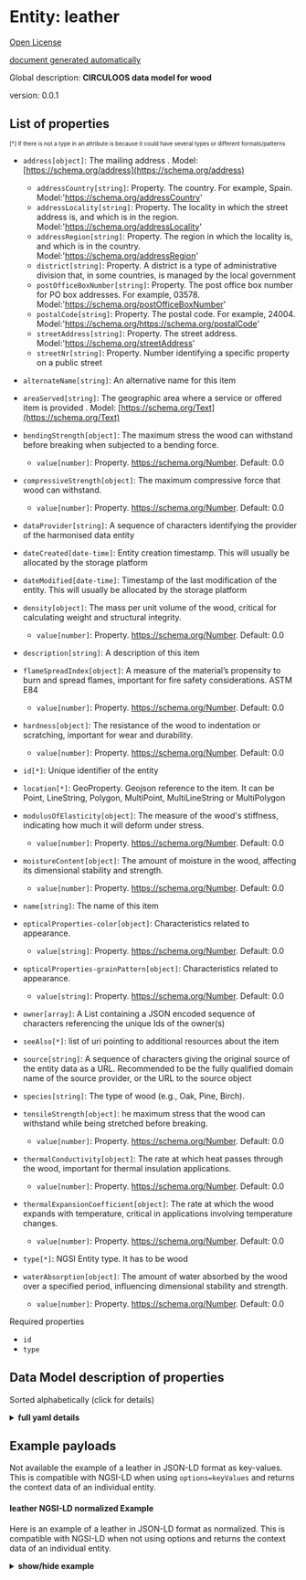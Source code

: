 <!-- 10-Header -->  
Entity: leather  
===============<!-- /10-Header -->  
<!-- 15-License -->  
[Open License](https://github.com/smart-data-models//circuloos_data_model/blob/master/leather/LICENSE.md)  
[document generated automatically](https://docs.google.com/presentation/d/e/2PACX-1vTs-Ng5dIAwkg91oTTUdt8ua7woBXhPnwavZ0FxgR8BsAI_Ek3C5q97Nd94HS8KhP-r_quD4H0fgyt3/pub?start=false&loop=false&delayms=3000#slide=id.gb715ace035_0_60)  
<!-- /15-License -->  
<!-- 20-Description -->  
Global description: **CIRCULOOS data model for wood**  
version: 0.0.1  
<!-- /20-Description -->  
<!-- 30-PropertiesList -->  

## List of properties  

<sup><sub>[*] If there is not a type in an attribute is because it could have several types or different formats/patterns</sub></sup>  
- `address[object]`: The mailing address  . Model: [https://schema.org/address](https://schema.org/address)	- `addressCountry[string]`: Property. The country. For example, Spain. Model:'https://schema.org/addressCountry'    
	- `addressLocality[string]`: Property. The locality in which the street address is, and which is in the region. Model:'https://schema.org/addressLocality'    
	- `addressRegion[string]`: Property. The region in which the locality is, and which is in the country. Model:'https://schema.org/addressRegion'    
	- `district[string]`: Property. A district is a type of administrative division that, in some countries, is managed by the local government    
	- `postOfficeBoxNumber[string]`: Property. The post office box number for PO box addresses. For example, 03578. Model:'https://schema.org/postOfficeBoxNumber'    
	- `postalCode[string]`: Property. The postal code. For example, 24004. Model:'https://schema.org/https://schema.org/postalCode'    
	- `streetAddress[string]`: Property. The street address. Model:'https://schema.org/streetAddress'    
	- `streetNr[string]`: Property. Number identifying a specific property on a public street    
- `alternateName[string]`: An alternative name for this item  - `areaServed[string]`: The geographic area where a service or offered item is provided  . Model: [https://schema.org/Text](https://schema.org/Text)- `bendingStrength[object]`: The maximum stress the wood can withstand before breaking when subjected to a bending force.   	  
	- `value[number]`: Property. https://schema.org/Number.  Default: 0.0    
- `compressiveStrength[object]`: The maximum compressive force that wood can withstand.   	  
	- `value[number]`: Property. https://schema.org/Number.  Default: 0.0    
- `dataProvider[string]`: A sequence of characters identifying the provider of the harmonised data entity  - `dateCreated[date-time]`: Entity creation timestamp. This will usually be allocated by the storage platform  - `dateModified[date-time]`: Timestamp of the last modification of the entity. This will usually be allocated by the storage platform  - `density[object]`: The mass per unit volume of the wood, critical for calculating weight and structural integrity.   	  
	- `value[number]`: Property. https://schema.org/Number.  Default: 0.0    
- `description[string]`: A description of this item  - `flameSpreadIndex[object]`: A measure of the material’s propensity to burn and spread flames, important for fire safety considerations. ASTM E84   	  
	- `value[number]`: Property. https://schema.org/Number.  Default: 0.0    
- `hardness[object]`:  The resistance of the wood to indentation or scratching, important for wear and durability.   	  
	- `value[number]`: Property. https://schema.org/Number.  Default: 0.0    
- `id[*]`: Unique identifier of the entity  - `location[*]`: GeoProperty. Geojson reference to the item. It can be Point, LineString, Polygon, MultiPoint, MultiLineString or MultiPolygon  - `modulusOfElasticity[object]`: The measure of the wood's stiffness, indicating how much it will deform under stress.   	  
	- `value[number]`: Property. https://schema.org/Number.  Default: 0.0    
- `moistureContent[object]`: The amount of moisture in the wood, affecting its dimensional stability and strength.   	  
	- `value[number]`: Property. https://schema.org/Number.  Default: 0.0    
- `name[string]`: The name of this item  - `opticalProperties-color[object]`: Characteristics related to appearance.   	  
	- `value[string]`: Property. https://schema.org/Number.  Default: 0.0    
- `opticalProperties-grainPattern[object]`: Characteristics related to appearance.   	  
	- `value[string]`: Property. https://schema.org/Number.  Default: 0.0    
- `owner[array]`: A List containing a JSON encoded sequence of characters referencing the unique Ids of the owner(s)  - `seeAlso[*]`: list of uri pointing to additional resources about the item  - `source[string]`: A sequence of characters giving the original source of the entity data as a URL. Recommended to be the fully qualified domain name of the source provider, or the URL to the source object  - `species[string]`: The type of wood (e.g., Oak, Pine, Birch).   - `tensileStrength[object]`: he maximum stress that the wood can withstand while being stretched before breaking.   	  
	- `value[number]`: Property. https://schema.org/Number.  Default: 0.0    
- `thermalConductivity[object]`: The rate at which heat passes through the wood, important for thermal insulation applications.   	  
	- `value[number]`: Property. https://schema.org/Number.  Default: 0.0    
- `thermalExpansionCoefficient[object]`: The rate at which the wood expands with temperature, critical in applications involving temperature changes.   	  
	- `value[number]`: Property. https://schema.org/Number.  Default: 0.0    
- `type[*]`: NGSI Entity type. It has to be wood  - `waterAbsorption[object]`: The amount of water absorbed by the wood over a specified period, influencing dimensional stability and strength.   	  
	- `value[number]`: Property. https://schema.org/Number.  Default: 0.0    
<!-- /30-PropertiesList -->  
<!-- 35-RequiredProperties -->  
Required properties  
- `id`  - `type`  <!-- /35-RequiredProperties -->  
<!-- 40-RequiredProperties -->  
<!-- /40-RequiredProperties -->  
<!-- 50-DataModelHeader -->  
## Data Model description of properties  
Sorted alphabetically (click for details)  
<!-- /50-DataModelHeader -->  
<!-- 60-ModelYaml -->  
<details><summary><strong>full yaml details</strong></summary>    
```yaml  
leather:    
  description: CIRCULOOS data model for wood    
  properties:    
    address:    
      description: The mailing address    
      properties:    
        addressCountry:    
          description: Property. The country. For example, Spain. Model:'https://schema.org/addressCountry'    
          type: string    
        addressLocality:    
          description: Property. The locality in which the street address is, and which is in the region. Model:'https://schema.org/addressLocality'    
          type: string    
        addressRegion:    
          description: Property. The region in which the locality is, and which is in the country. Model:'https://schema.org/addressRegion'    
          type: string    
        district:    
          description: Property. A district is a type of administrative division that, in some countries, is managed by the local government    
          type: string    
        postOfficeBoxNumber:    
          description: Property. The post office box number for PO box addresses. For example, 03578. Model:'https://schema.org/postOfficeBoxNumber'    
          type: string    
        postalCode:    
          description: Property. The postal code. For example, 24004. Model:'https://schema.org/https://schema.org/postalCode'    
          type: string    
        streetAddress:    
          description: Property. The street address. Model:'https://schema.org/streetAddress'    
          type: string    
        streetNr:    
          description: Property. Number identifying a specific property on a public street    
          type: string    
      type: object    
      x-ngsi:    
        model: https://schema.org/address    
        type: Property    
    alternateName:    
      description: An alternative name for this item    
      type: string    
      x-ngsi:    
        type: Property    
    areaServed:    
      description: The geographic area where a service or offered item is provided    
      type: string    
      x-ngsi:    
        model: https://schema.org/Text    
        type: Property    
    bendingStrength:    
      description: 'The maximum stress the wood can withstand before breaking when subjected to a bending force. '    
      properties:    
        value:    
          description: 'Property. https://schema.org/Number.  Default: 0.0'    
          type: number    
      type: object    
      x-ngsi:    
        type: Property    
    compressiveStrength:    
      description: 'The maximum compressive force that wood can withstand. '    
      properties:    
        value:    
          description: 'Property. https://schema.org/Number.  Default: 0.0'    
          type: number    
      type: object    
      x-ngsi:    
        type: Property    
    dataProvider:    
      description: A sequence of characters identifying the provider of the harmonised data entity    
      type: string    
      x-ngsi:    
        type: Property    
    dateCreated:    
      description: Entity creation timestamp. This will usually be allocated by the storage platform    
      format: date-time    
      type: string    
      x-ngsi:    
        type: Property    
    dateModified:    
      description: Timestamp of the last modification of the entity. This will usually be allocated by the storage platform    
      format: date-time    
      type: string    
      x-ngsi:    
        type: Property    
    density:    
      description: 'The mass per unit volume of the wood, critical for calculating weight and structural integrity. '    
      properties:    
        value:    
          description: 'Property. https://schema.org/Number.  Default: 0.0'    
          type: number    
      type: object    
      x-ngsi:    
        type: Property    
    description:    
      description: A description of this item    
      type: string    
      x-ngsi:    
        type: Property    
    flameSpreadIndex:    
      description: 'A measure of the material’s propensity to burn and spread flames, important for fire safety considerations. ASTM E84 '    
      properties:    
        value:    
          description: 'Property. https://schema.org/Number.  Default: 0.0'    
          type: number    
      type: object    
      x-ngsi:    
        type: Property    
    hardness:    
      description: ' The resistance of the wood to indentation or scratching, important for wear and durability. '    
      properties:    
        value:    
          description: 'Property. https://schema.org/Number.  Default: 0.0'    
          type: number    
      type: object    
      x-ngsi:    
        type: Property    
    id:    
      anyOf:    
        - description: Property. Identifier format of any NGSI entity    
          maxLength: 256    
          minLength: 1    
          pattern: ^[\w\-\.\{\}\$\+\*\[\]`|~^@!,:\\]+$    
          type: string    
        - description: Property. Identifier format of any NGSI entity    
          format: uri    
          type: string    
      description: Unique identifier of the entity    
      x-ngsi:    
        type: Property    
    location:    
      description: GeoProperty. Geojson reference to the item. It can be Point, LineString, Polygon, MultiPoint, MultiLineString or MultiPolygon    
      oneOf:    
        - description: GeoProperty. Geojson reference to the item. Point    
          properties:    
            bbox:    
              items:    
                type: number    
              minItems: 4    
              type: array    
            coordinates:    
              items:    
                type: number    
              minItems: 2    
              type: array    
            type:    
              enum:    
                - Point    
              type: string    
          required:    
            - type    
            - coordinates    
          title: GeoJSON Point    
          type: object    
        - description: GeoProperty. Geojson reference to the item. LineString    
          properties:    
            bbox:    
              items:    
                type: number    
              minItems: 4    
              type: array    
            coordinates:    
              items:    
                items:    
                  type: number    
                minItems: 2    
                type: array    
              minItems: 2    
              type: array    
            type:    
              enum:    
                - LineString    
              type: string    
          required:    
            - type    
            - coordinates    
          title: GeoJSON LineString    
          type: object    
        - description: GeoProperty. Geojson reference to the item. Polygon    
          properties:    
            bbox:    
              items:    
                type: number    
              minItems: 4    
              type: array    
            coordinates:    
              items:    
                items:    
                  items:    
                    type: number    
                  minItems: 2    
                  type: array    
                minItems: 4    
                type: array    
              type: array    
            type:    
              enum:    
                - Polygon    
              type: string    
          required:    
            - type    
            - coordinates    
          title: GeoJSON Polygon    
          type: object    
        - description: GeoProperty. Geojson reference to the item. MultiPoint    
          properties:    
            bbox:    
              items:    
                type: number    
              minItems: 4    
              type: array    
            coordinates:    
              items:    
                items:    
                  type: number    
                minItems: 2    
                type: array    
              type: array    
            type:    
              enum:    
                - MultiPoint    
              type: string    
          required:    
            - type    
            - coordinates    
          title: GeoJSON MultiPoint    
          type: object    
        - description: GeoProperty. Geojson reference to the item. MultiLineString    
          properties:    
            bbox:    
              items:    
                type: number    
              minItems: 4    
              type: array    
            coordinates:    
              items:    
                items:    
                  items:    
                    type: number    
                  minItems: 2    
                  type: array    
                minItems: 2    
                type: array    
              type: array    
            type:    
              enum:    
                - MultiLineString    
              type: string    
          required:    
            - type    
            - coordinates    
          title: GeoJSON MultiLineString    
          type: object    
        - description: GeoProperty. Geojson reference to the item. MultiLineString    
          properties:    
            bbox:    
              items:    
                type: number    
              minItems: 4    
              type: array    
            coordinates:    
              items:    
                items:    
                  items:    
                    items:    
                      type: number    
                    minItems: 2    
                    type: array    
                  minItems: 4    
                  type: array    
                type: array    
              type: array    
            type:    
              enum:    
                - MultiPolygon    
              type: string    
          required:    
            - type    
            - coordinates    
          title: GeoJSON MultiPolygon    
          type: object    
    modulusOfElasticity:    
      description: 'The measure of the wood''s stiffness, indicating how much it will deform under stress. '    
      properties:    
        value:    
          description: 'Property. https://schema.org/Number.  Default: 0.0'    
          type: number    
      type: object    
      x-ngsi:    
        type: Property    
    moistureContent:    
      description: 'The amount of moisture in the wood, affecting its dimensional stability and strength. '    
      properties:    
        value:    
          description: 'Property. https://schema.org/Number.  Default: 0.0'    
          type: number    
      type: object    
      x-ngsi:    
        type: Property    
    name:    
      description: The name of this item    
      type: string    
      x-ngsi:    
        type: Property    
    opticalProperties-color:    
      description: 'Characteristics related to appearance. '    
      properties:    
        value:    
          description: 'Property. https://schema.org/Number.  Default: 0.0'    
          type: string    
      type: object    
      x-ngsi:    
        type: Property    
    opticalProperties-grainPattern:    
      description: 'Characteristics related to appearance. '    
      properties:    
        value:    
          description: 'Property. https://schema.org/Number.  Default: 0.0'    
          type: string    
      type: object    
      x-ngsi:    
        type: Property    
    owner:    
      description: A List containing a JSON encoded sequence of characters referencing the unique Ids of the owner(s)    
      items:    
        anyOf:    
          - description: Property. Identifier format of any NGSI entity    
            maxLength: 256    
            minLength: 1    
            pattern: ^[\w\-\.\{\}\$\+\*\[\]`|~^@!,:\\]+$    
            type: string    
          - description: Property. Identifier format of any NGSI entity    
            format: uri    
            type: string    
        description: Property. Unique identifier of the entity    
      type: array    
      x-ngsi:    
        type: Property    
    seeAlso:    
      description: list of uri pointing to additional resources about the item    
      oneOf:    
        - items:    
            format: uri    
            type: string    
          minItems: 1    
          type: array    
        - format: uri    
          type: string    
      x-ngsi:    
        type: Property    
    source:    
      description: A sequence of characters giving the original source of the entity data as a URL. Recommended to be the fully qualified domain name of the source provider, or the URL to the source object    
      type: string    
      x-ngsi:    
        type: Property    
    species:    
      description: 'The type of wood (e.g., Oak, Pine, Birch). '    
      type: string    
      x-ngsi:    
        type: Property    
    tensileStrength:    
      description: 'he maximum stress that the wood can withstand while being stretched before breaking. '    
      properties:    
        value:    
          description: 'Property. https://schema.org/Number.  Default: 0.0'    
          type: number    
      type: object    
      x-ngsi:    
        type: Property    
    thermalConductivity:    
      description: 'The rate at which heat passes through the wood, important for thermal insulation applications. '    
      properties:    
        value:    
          description: 'Property. https://schema.org/Number.  Default: 0.0'    
          type: number    
      type: object    
      x-ngsi:    
        type: Property    
    thermalExpansionCoefficient:    
      description: 'The rate at which the wood expands with temperature, critical in applications involving temperature changes. '    
      properties:    
        value:    
          description: 'Property. https://schema.org/Number.  Default: 0.0'    
          type: number    
      type: object    
      x-ngsi:    
        type: Property    
    type:    
      description: NGSI Entity type. It has to be wood    
      enum:    
        - wood    
      x-ngsi:    
        type: Property    
    waterAbsorption:    
      description: 'The amount of water absorbed by the wood over a specified period, influencing dimensional stability and strength. '    
      properties:    
        value:    
          description: 'Property. https://schema.org/Number.  Default: 0.0'    
          type: number    
      type: object    
      x-ngsi:    
        type: Property    
  required:    
    - id    
    - type    
  type: object    
  x-derived-from: ''    
  x-disclaimer: Redistribution and use in source and binary forms, with or without modification, are permitted  provided that the license conditions are met. Copyleft (c) 2021 Contributors to Smart Data Models Program    
  x-license-url: https://github.com/smart-data-models/circuloos_data_model/blob/master/leather/LICENSE.md    
  x-model-schema: https://raw.githubusercontent.com/TO_ADD_LATER/schema.json    
  x-model-tags: ''    
  x-version: 0.0.1    
```  
</details>    
<!-- /60-ModelYaml -->  
<!-- 70-MiddleNotes -->  
<!-- /70-MiddleNotes -->  
<!-- 80-Examples -->  
## Example payloads    
Not available the example of a leather in JSON-LD format as key-values. This is compatible with NGSI-LD when  using `options=keyValues` and returns the context data of an individual entity.  
#### leather NGSI-LD normalized Example    
Here is an example of a leather in JSON-LD format as normalized. This is compatible with NGSI-LD when not using options and returns the context data of an individual entity.  
<details><summary><strong>show/hide example</strong></summary>    
```json  
{  
    "id": "ngsi-ld:wood:wood1",  
    "type": "wood",  
    "species": "Oak",  
    "density": {  
        "type": "Number",  
        "value": "0.75",  
        "unitCode": "23"  
    },  
    "moistureContent": {  
        "type": "Number",  
        "value": "12",  
        "unitCode": "P1"  
    },  
    "tensileStrength": {  
        "type": "Number",  
        "value": "90",  
        "unitCode": "MPA"  
    },  
    "compressiveStrength": {  
        "type": "Number",  
        "value": "50",  
        "unitCode": "MPA"  
    },  
    "bendingStrength": {  
        "type": "Number",  
        "value": "120",  
        "unitCode": "MPA"  
    },  
    "modulusOfElasticity": {  
        "type": "Number",  
        "value": "11000",  
        "unitCode": "MPA"  
    },  
    "hardness": {  
        "type": "Number",  
        "value": "670",  
        "unitCode": "NEW"  
    },  
    "thermalConductivity": {  
        "type": "Number",  
        "value": "0.16",  
        "unitCode": "D53"  
    },  
    "thermalExpansionCoefficient": {  
        "type": "Number",  
        "value": "3.5",  
        "unitCode": "F51"  
    },  
    "waterAbsorption": {  
        "type": "Number",  
        "value": "40",  
        "unitCode": "P1"  
    },  
    "flameSpreadIndex": {  
        "type": "Number",  
        "value": "100"  
    },  
    "opticalProperties-color": {  
        "type": "String",  
        "value": "Light Brown"  
    },  
    "opticalProperties-grainPattern": {  
        "type": "String",  
        "value": "Straight"  
    }  
}  
```  
</details><!-- /80-Examples -->  
